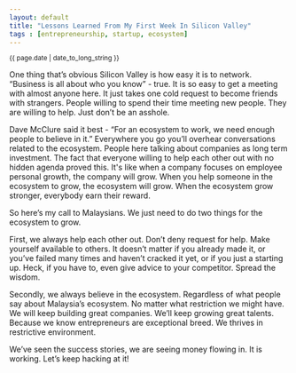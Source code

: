 ```yaml
---
layout: default
title: "Lessons Learned From My First Week In Silicon Valley"
tags : [entrepreneurship, startup, ecosystem]
---
```

<p><small>{{ page.date | date_to_long_string }}</small></p>

One thing that’s obvious Silicon Valley is how easy it is to network. “Business is all about who you know” - true. It is so easy to get a meeting with almost anyone here. It just takes one cold request to become friends with strangers. People willing to spend their time meeting new people. They are willing to help. Just don’t be an asshole.

Dave McClure said it best - “For an ecosystem to work, we need enough people to believe in it.” Everywhere you go you’ll overhear conversations related to the ecosystem. People here talking about companies as long term investment. The fact that everyone willing to help each other out with no hidden agenda proved this. It's like when a company focuses on employee personal growth, the company will grow. When you help someone in the ecosystem to grow, the ecosystem will grow. When the ecosystem grow stronger, everybody earn their reward.

So here’s my call to Malaysians. We just need to do two things for the ecosystem to grow.

First, we always help each other out. Don’t deny request for help. Make yourself available to others. It doesn’t matter if you already made it, or you’ve failed many times and haven’t cracked it yet, or if you just a starting up. Heck, if you have to, even give advice to your competitor. Spread the wisdom.

Secondly, we always believe in the ecosystem. Regardless of what people say about Malaysia’s ecosystem. No matter what restriction we might have. We will keep building great companies. We’ll keep growing great talents. Because we know entrepreneurs are exceptional breed. We thrives in restrictive environment.  

We’ve seen the success stories, we are seeing money flowing in. It is working. Let’s keep hacking at it!
